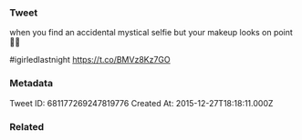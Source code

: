 ### Tweet
when you find an accidental mystical selfie but your makeup looks on point 💅💄

#igirledlastnight https://t.co/BMVz8Kz7GO

### Metadata
Tweet ID: 681177269247819776
Created At: 2015-12-27T18:18:11.000Z

### Related

